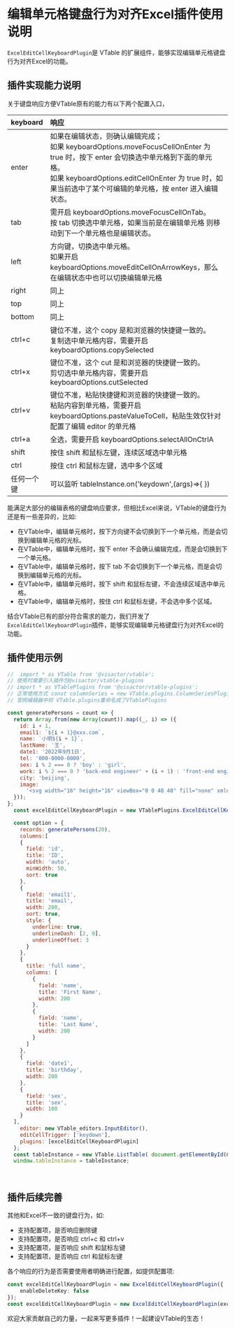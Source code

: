 # 编辑单元格键盘行为对齐Excel插件使用说明

`ExcelEditCellKeyboardPlugin`是 VTable 的扩展组件，能够实现编辑单元格键盘行为对齐Excel的功能。

## 插件实现能力说明
关于键盘响应方便VTable原有的能力有以下两个配置入口，

| keyboard   | 响应                                                                                                                                                                                                                                                  |
| :--------- | :---------------------------------------------------------------------------------------------------------------------------------------------------------------------------------------------------------------------------------------------------- |
| enter      | 如果在编辑状态，则确认编辑完成；<br> 如果 keyboardOptions.moveFocusCellOnEnter 为 true 时，按下 enter 会切换选中单元格到下面的单元格。<br> 如果 keyboardOptions.editCellOnEnter 为 true 时，如果当前选中了某个可编辑的单元格，按 enter 进入编辑状态。 |
| tab        | 需开启 keyboardOptions.moveFocusCellOnTab。<br> 按 tab 切换选中单元格，如果当前是在编辑单元格 则移动到下一个单元格也是编辑状态。                                                                                                                      |
| left       | 方向键，切换选中单元格。<br> 如果开启 keyboardOptions.moveEditCellOnArrowKeys，那么在编辑状态中也可以切换编辑单元格                                                                                                                                   |
| right      | 同上                                                                                                                                                                                                                                                  |
| top        | 同上                                                                                                                                                                                                                                                  |
| bottom     | 同上                                                                                                                                                                                                                                                  |
| ctrl+c     | 键位不准，这个 copy 是和浏览器的快捷键一致的。<br> 复制选中单元格内容，需要开启 keyboardOptions.copySelected                                                                                                                                          |
| ctrl+x     | 键位不准，这个 cut 是和浏览器的快捷键一致的。<br> 剪切选中单元格内容，需要开启 keyboardOptions.cutSelected                                                                                                                                          |
| ctrl+v     | 键位不准，粘贴快捷键和浏览器的快捷键一致的。<br> 粘贴内容到单元格，需要开启 keyboardOptions.pasteValueToCell，粘贴生效仅针对配置了编辑 editor 的单元格                                                                                                |
| ctrl+a     | 全选，需要开启 keyboardOptions.selectAllOnCtrlA                                                                                                                                                                                                       |
| shift      | 按住 shift 和鼠标左键，连续区域选中单元格                                                                                                                                                                                                             |
| ctrl       | 按住 ctrl 和鼠标左键，选中多个区域                                                                                                                                                                                                                    |
| 任何一个键 | 可以监听 tableInstance.on('keydown',(args)=>{ })                                                                                                                                                                                                      |

能满足大部分的编辑表格的键盘响应要求，但相比Excel来说，VTable的键盘行为还是有一些差异的，比如:

- 在VTable中，编辑单元格时，按下方向键不会切换到下一个单元格，而是会切换到编辑单元格的光标。
- 在VTable中，编辑单元格时，按下 enter 不会确认编辑完成，而是会切换到下一个单元格。
- 在VTable中，编辑单元格时，按下 tab 不会切换到下一个单元格，而是会切换到编辑单元格的光标。
- 在VTable中，编辑单元格时，按下 shift 和鼠标左键，不会连续区域选中单元格。
- 在VTable中，编辑单元格时，按住 ctrl 和鼠标左键，不会选中多个区域。


结合VTable已有的部分符合需求的能力，我们开发了`ExcelEditCellKeyboardPlugin`插件，能够实现编辑单元格键盘行为对齐Excel的功能。

## 插件使用示例

```javascript livedemo template=vtable
//  import * as VTable from '@visactor/vtable';
// 使用时需要引入插件包@visactor/vtable-plugins
// import * as VTablePlugins from '@visactor/vtable-plugins';
// 正常使用方式 const columnSeries = new VTable.plugins.ColumnSeriesPlugin({});
// 官网编辑器中将 VTable.plugins重命名成了VTablePlugins

const generatePersons = count => {
  return Array.from(new Array(count)).map((_, i) => ({
    id: i + 1,
    email1: `${i + 1}@xxx.com`,
    name: `小明${i + 1}`,
    lastName: '王',
    date1: '2022年9月1日',
    tel: '000-0000-0000',
    sex: i % 2 === 0 ? 'boy' : 'girl',
    work: i % 2 === 0 ? 'back-end engineer' + (i + 1) : 'front-end engineer' + (i + 1),
    city: 'beijing',
    image:
      '<svg width="16" height="16" viewBox="0 0 48 48" fill="none" xmlns="http://www.w3.org/2000/svg"><path d="M34 10V4H8V38L14 35" stroke="#f5a623" stroke-width="1" stroke-linecap="round" stroke-linejoin="round"/><path d="M14 44V10H40V44L27 37.7273L14 44Z" fill="#f5a623" stroke="#f5a623" stroke-width="1" stroke-linejoin="round"/></svg>'
  }));
};
  const excelEditCellKeyboardPlugin = new VTablePlugins.ExcelEditCellKeyboardPlugin();

  const option = {
    records: generatePersons(20),
    columns:[
    {
      field: 'id',
      title: 'ID',
      width: 'auto',
      minWidth: 50,
      sort: true
    },
    {
      field: 'email1',
      title: 'email',
      width: 200,
      sort: true,
      style: {
        underline: true,
        underlineDash: [2, 0],
        underlineOffset: 3
      }
    },
    {
      title: 'full name',
      columns: [
        {
          field: 'name',
          title: 'First Name',
          width: 200
        },
        {
          field: 'name',
          title: 'Last Name',
          width: 200
        }
      ]
    },
    {
      field: 'date1',
      title: 'birthday',
      width: 200
    },
    {
      field: 'sex',
      title: 'sex',
      width: 100
    }
  ],
    editor: new VTable_editors.InputEditor(),
    editCellTrigger: ['keydown'],
    plugins: [excelEditCellKeyboardPlugin]
  };
  const tableInstance = new VTable.ListTable( document.getElementById(CONTAINER_ID),option);
  window.tableInstance = tableInstance;

  
```

## 插件后续完善

其他和Excel不一致的键盘行为，如:

- 支持配置项，是否响应删除键
- 支持配置项，是否响应 ctrl+c 和 ctrl+v
- 支持配置项，是否响应 shift 和鼠标左键
- 支持配置项，是否响应 ctrl 和鼠标左键

各个响应的行为是否需要使用者明确进行配置，如提供配置项:
```ts
const excelEditCellKeyboardPlugin = new ExcelEditCellKeyboardPlugin({
    enableDeleteKey: false
});
const excelEditCellKeyboardPlugin = new ExcelEditCellKeyboardPlugin(excelEditCellKeyboardPlugin);

```

欢迎大家贡献自己的力量，一起来写更多插件！一起建设VTable的生态！